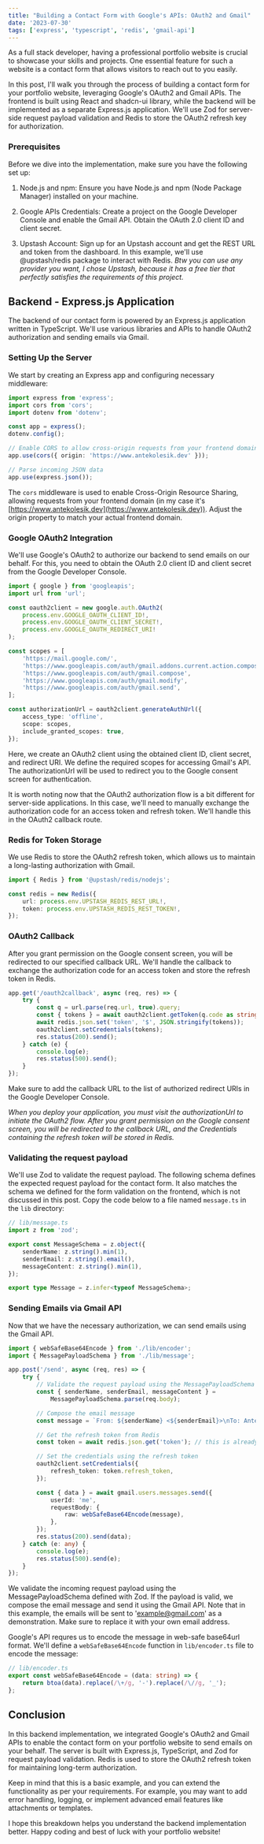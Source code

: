 ```yaml
---
title: "Building a Contact Form with Google's APIs: OAuth2 and Gmail"
date: '2023-07-30'
tags: ['express', 'typescript', 'redis', 'gmail-api']
---
```


As a full stack developer, having a professional portfolio website is crucial to showcase your skills and projects. One essential feature for such a website is a contact form that allows visitors to reach out to you easily.

In this post, I'll walk you through the process of building a contact form for your portfolio website, leveraging Google's OAuth2 and Gmail APIs. The frontend is built using React and shadcn-ui library, while the backend will be implemented as a separate Express.js application. We'll use Zod for server-side request payload validation and Redis to store the OAuth2 refresh key for authorization.

### Prerequisites

Before we dive into the implementation, make sure you have the following set up:

1. Node.js and npm: Ensure you have Node.js and npm (Node Package Manager) installed on your machine.

1. Google APIs Credentials: Create a project on the Google Developer Console and enable the Gmail API. Obtain the OAuth 2.0 client ID and client secret.

1. Upstash Account: Sign up for an Upstash account and get the REST URL and token from the dashboard. In this example, we'll use @upstash/redis package to interact with Redis. _Btw you can use any provider you want, I chose Upstash, because it has a free tier that perfectly satisfies the requirements of this project._

## Backend - Express.js Application

The backend of our contact form is powered by an Express.js application written in TypeScript. We'll use various libraries and APIs to handle OAuth2 authorization and sending emails via Gmail.

### Setting Up the Server

We start by creating an Express app and configuring necessary middleware:

```typescript
import express from 'express';
import cors from 'cors';
import dotenv from 'dotenv';

const app = express();
dotenv.config();

// Enable CORS to allow cross-origin requests from your frontend domain
app.use(cors({ origin: 'https://www.antekolesik.dev' }));

// Parse incoming JSON data
app.use(express.json());
```

The `cors` middleware is used to enable Cross-Origin Resource Sharing, allowing requests from your frontend domain (in my case it's [https://www.antekolesik.dev](https://www.antekolesik.dev)). Adjust the origin property to match your actual frontend domain.

### Google OAuth2 Integration

We'll use Google's OAuth2 to authorize our backend to send emails on our behalf. For this, you need to obtain the OAuth 2.0 client ID and client secret from the Google Developer Console.

```typescript
import { google } from 'googleapis';
import url from 'url';

const oauth2client = new google.auth.OAuth2(
	process.env.GOOGLE_OAUTH_CLIENT_ID!,
	process.env.GOOGLE_OAUTH_CLIENT_SECRET!,
	process.env.GOOGLE_OAUTH_REDIRECT_URI!
);

const scopes = [
	'https://mail.google.com/',
	'https://www.googleapis.com/auth/gmail.addons.current.action.compose',
	'https://www.googleapis.com/auth/gmail.compose',
	'https://www.googleapis.com/auth/gmail.modify',
	'https://www.googleapis.com/auth/gmail.send',
];

const authorizationUrl = oauth2client.generateAuthUrl({
	access_type: 'offline',
	scope: scopes,
	include_granted_scopes: true,
});
```

Here, we create an OAuth2 client using the obtained client ID, client secret, and redirect URI. We define the required scopes for accessing Gmail's API. The authorizationUrl will be used to redirect you to the Google consent screen for authentication.

It is worth noting now that the OAuth2 authorization flow is a bit different for server-side applications. In this case, we'll need to manually exchange the authorization code for an access token and refresh token. We'll handle this in the OAuth2 callback route.

### Redis for Token Storage

We use Redis to store the OAuth2 refresh token, which allows us to maintain a long-lasting authorization with Gmail.

```typescript
import { Redis } from '@upstash/redis/nodejs';

const redis = new Redis({
	url: process.env.UPSTASH_REDIS_REST_URL!,
	token: process.env.UPSTASH_REDIS_REST_TOKEN!,
});
```

### OAuth2 Callback

After you grant permission on the Google consent screen, you will be redirected to our specified callback URL. We'll handle the callback to exchange the authorization code for an access token and store the refresh token in Redis.

```typescript
app.get('/oauth2callback', async (req, res) => {
	try {
		const q = url.parse(req.url, true).query;
		const { tokens } = await oauth2client.getToken(q.code as string);
		await redis.json.set('token', '$', JSON.stringify(tokens));
		oauth2client.setCredentials(tokens);
		res.status(200).send();
	} catch (e) {
		console.log(e);
		res.status(500).send();
	}
});
```

Make sure to add the callback URL to the list of authorized redirect URIs in the Google Developer Console.

_When you deploy your application, you must visit the authorizationUrl to initiate the OAuth2 flow. After you grant permission on the Google consent screen, you will be redirected to the callback URL, and the Credentials containing the refresh token will be stored in Redis._

### Validating the request payload

We'll use Zod to validate the request payload. The following schema defines the expected request payload for the contact form. It also matches the schema we defined for the form validation on the frontend, which is not discussed in this post. Copy the code below to a file named `message.ts` in the `lib` directory:

```typescript
// lib/message.ts
import z from 'zod';

export const MessageSchema = z.object({
	senderName: z.string().min(1),
	senderEmail: z.string().email(),
	messageContent: z.string().min(1),
});

export type Message = z.infer<typeof MessageSchema>;
```

### Sending Emails via Gmail API

Now that we have the necessary authorization, we can send emails using the Gmail API.

```typescript
import { webSafeBase64Encode } from './lib/encoder';
import { MessagePayloadSchema } from './lib/message';

app.post('/send', async (req, res) => {
	try {
		// Validate the request payload using the MessagePayloadSchema
		const { senderName, senderEmail, messageContent } =
			MessagePayloadSchema.parse(req.body);

		// Compose the email message
		const message = `From: ${senderName} <${senderEmail}>\nTo: Antek <example@gmail.com>\nSubject: New message from Portfolio\n\nSender: ${senderName} <${senderEmail}>\n${messageContent}`;

		// Get the refresh token from Redis
		const token = await redis.json.get('token'); // this is already parsed!

		// Set the credentials using the refresh token
		oauth2client.setCredentials({
			refresh_token: token.refresh_token,
		});

		const { data } = await gmail.users.messages.send({
			userId: 'me',
			requestBody: {
				raw: webSafeBase64Encode(message),
			},
		});
		res.status(200).send(data);
	} catch (e: any) {
		console.log(e);
		res.status(500).send(e);
	}
});
```

We validate the incoming request payload using the MessagePayloadSchema defined with Zod. If the payload is valid, we compose the email message and send it using the Gmail API. Note that in this example, the emails will be sent to 'example@gmail.com' as a demonstration. Make sure to replace it with your own email address.

Google's API requres us to encode the message in web-safe base64url format. We'll define a `webSafeBase64Encode` function in `lib/encoder.ts` file to encode the message:

```typescript
// lib/encoder.ts
export const webSafeBase64Encode = (data: string) => {
	return btoa(data).replace(/\+/g, '-').replace(/\//g, '_');
};
```

## Conclusion

In this backend implementation, we integrated Google's OAuth2 and Gmail APIs to enable the contact form on your portfolio website to send emails on your behalf. The server is built with Express.js, TypeScript, and Zod for request payload validation. Redis is used to store the OAuth2 refresh token for maintaining long-term authorization.

Keep in mind that this is a basic example, and you can extend the functionality as per your requirements. For example, you may want to add error handling, logging, or implement advanced email features like attachments or templates.

I hope this breakdown helps you understand the backend implementation better. Happy coding and best of luck with your portfolio website!
